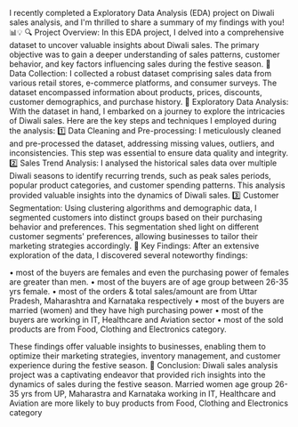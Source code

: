 I recently completed a Exploratory Data Analysis (EDA) project on Diwali sales analysis, and I'm thrilled to share a summary of my findings with you! 📊💡
🔍 Project Overview: In this EDA project, I delved into a comprehensive dataset to uncover valuable insights about Diwali sales. The primary objective was to gain a deeper understanding of sales patterns, customer behavior, and key factors influencing sales during the festive season.
🏬 Data Collection: I collected a robust dataset comprising sales data from various retail stores, e-commerce platforms, and consumer surveys. The dataset encompassed information about products, prices, discounts, customer demographics, and purchase history.
🔎 Exploratory Data Analysis: With the dataset in hand, I embarked on a journey to explore the intricacies of Diwali sales. Here are the key steps and techniques I employed during the analysis:
1️⃣ Data Cleaning and Pre-processing: I meticulously cleaned and pre-processed the dataset, addressing missing values, outliers, and inconsistencies. This step was essential to ensure data quality and integrity.
2️⃣ Sales Trend Analysis: I analysed the historical sales data over multiple Diwali seasons to identify recurring trends, such as peak sales periods, popular product categories, and customer spending patterns. This analysis provided valuable insights into the dynamics of Diwali sales.
3️⃣ Customer Segmentation: Using clustering algorithms and demographic data, I segmented customers into distinct groups based on their purchasing behavior and preferences. This segmentation shed light on different customer segments' preferences, allowing businesses to tailor their marketing strategies accordingly.
🔮 Key Findings: After an extensive exploration of the data, I discovered several noteworthy findings:

•	most of the buyers are females and even the purchasing power of females are greater than men.
•	most of the buyers are of age group between 26-35 yrs female.
•	most of the orders & total sales/amount are from Uttar Pradesh, Maharashtra and Karnataka respectively
•	most of the buyers are married (women) and they have high purchasing power
•	most of the buyers are working in IT, Healthcare and Aviation sector
•	most of the sold products are from Food, Clothing and Electronics category.

These findings offer valuable insights to businesses, enabling them to optimize their marketing strategies, inventory management, and customer experience during the festive season.
🚀 Conclusion: Diwali sales analysis project was a captivating endeavor that provided rich insights into the dynamics of sales during the festive season. 
Married women age group 26-35 yrs from UP, Maharastra and Karnataka working in IT, Healthcare and Aviation are more likely to buy products from Food, Clothing and Electronics category
